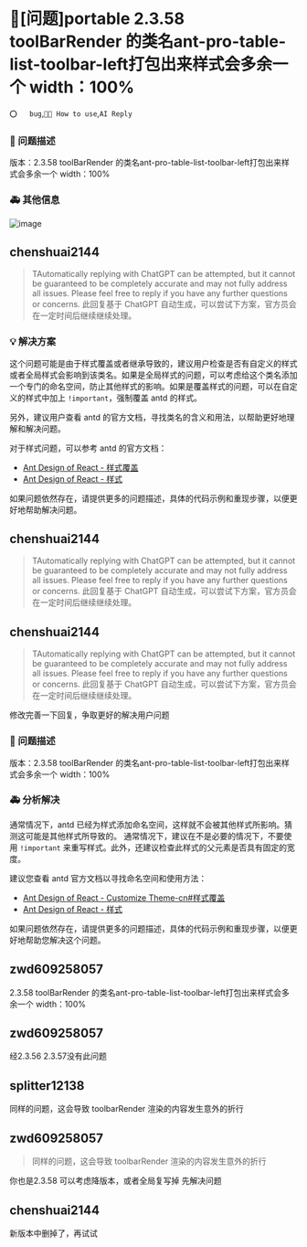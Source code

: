 # 🧐[问题]portable 2.3.58 toolBarRender 的类名ant-pro-table-list-toolbar-left打包出来样式会多余一个 width：100%

`⭕️   bug`,`🤷🏼 How to use`,`AI Reply`

### 🧐 问题描述

版本：2.3.58
toolBarRender 的类名ant-pro-table-list-toolbar-left打包出来样式会多余一个 width：100%

### 🚑 其他信息

![image](https://user-images.githubusercontent.com/8108601/223064701-29024a75-427c-4eb3-88eb-7c972877df5d.png)

## chenshuai2144

> TAutomatically replying with ChatGPT can be attempted, but it cannot be guaranteed to be completely accurate and may not fully address all issues. Please feel free to reply if you have any further questions or concerns.
> 此回复基于 ChatGPT 自动生成，可以尝试下方案，官方员会在一定时间后继续继续处理。

### 💡 解决方案

这个问题可能是由于样式覆盖或者继承导致的，建议用户检查是否有自定义的样式或者全局样式会影响到该类名。如果是全局样式的问题，可以考虑给这个类名添加一个专门的命名空间，防止其他样式的影响。如果是覆盖样式的问题，可以在自定义的样式中加上 `!important`，强制覆盖 antd 的样式。

另外，建议用户查看 antd 的官方文档，寻找类名的含义和用法，以帮助更好地理解和解决问题。

对于样式问题，可以参考 antd 的官方文档：

- [Ant Design of React - 样式覆盖](https://ant.design/docs/react/customize-theme-cn#样式覆盖)
- [Ant Design of React - 样式](https://ant.design/components/style-cn/)

如果问题依然存在，请提供更多的问题描述，具体的代码示例和重现步骤，以便更好地帮助解决问题。

## chenshuai2144

> TAutomatically replying with ChatGPT can be attempted, but it cannot be guaranteed to be completely accurate and may not fully address all issues. Please feel free to reply if you have any further questions or concerns.
> 此回复基于 ChatGPT 自动生成，可以尝试下方案，官方员会在一定时间后继续继续处理。

## chenshuai2144

> TAutomatically replying with ChatGPT can be attempted, but it cannot be guaranteed to be completely accurate and may not fully address all issues. Please feel free to reply if you have any further questions or concerns.
> 此回复基于 ChatGPT 自动生成，可以尝试下方案，官方员会在一定时间后继续继续处理。

修改完善一下回复，争取更好的解决用户问题

### 🧐 问题描述

版本：2.3.58
toolBarRender 的类名ant-pro-table-list-toolbar-left打包出来样式会多余一个 width：100%

### 🚑 分析解决

通常情况下，antd 已经为样式添加命名空间，这样就不会被其他样式所影响。猜测这可能是其他样式所导致的。 通常情况下，建议在不是必要的情况下，不要使用 `!important` 来重写样式。此外，还建议检查此样式的父元素是否具有固定的宽度。

建议您查看 antd 官方文档以寻找命名空间和使用方法：

- [Ant Design of React - Customize Theme-cn#样式覆盖](https://ant.design/docs/react/customize-theme-cn#样式覆盖)
- [Ant Design of React - 样式](https://ant.design/components/style-cn/)

如果问题依然存在，请提供更多的问题描述，具体的代码示例和重现步骤，以便更好地帮助您解决这个问题。

## zwd609258057

2.3.58 toolBarRender 的类名ant-pro-table-list-toolbar-left打包出来样式会多余一个 width：100%

## zwd609258057

经2.3.56 2.3.57没有此问题

## splitter12138

同样的问题，这会导致 toolbarRender 渲染的内容发生意外的折行

## zwd609258057

> 同样的问题，这会导致 toolbarRender 渲染的内容发生意外的折行

你也是2.3.58 可以考虑降版本，或者全局复写掉 先解决问题

## chenshuai2144

新版本中删掉了，再试试
